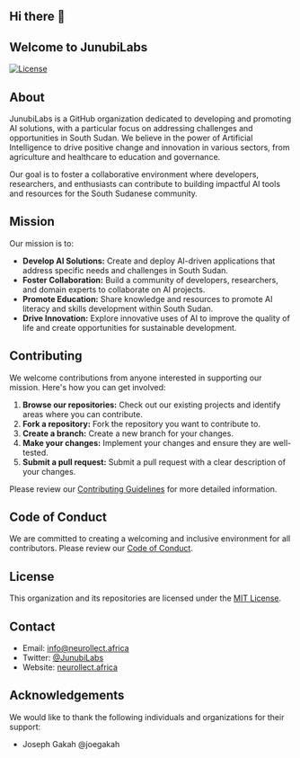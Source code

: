 ## Hi there 👋
## Welcome to JunubiLabs

[![License](https://img.shields.io/badge/License-MIT-yellow.svg)](https://opensource.org/licenses/MIT)

## About

JunubiLabs is a GitHub organization dedicated to developing and promoting AI solutions, with a particular focus on addressing challenges and opportunities in South Sudan. We believe in the power of Artificial Intelligence to drive positive change and innovation in various sectors, from agriculture and healthcare to education and governance.

Our goal is to foster a collaborative environment where developers, researchers, and enthusiasts can contribute to building impactful AI tools and resources for the South Sudanese community.

## Mission

Our mission is to:

*   **Develop AI Solutions:** Create and deploy AI-driven applications that address specific needs and challenges in South Sudan.
*   **Foster Collaboration:** Build a community of developers, researchers, and domain experts to collaborate on AI projects.
*   **Promote Education:** Share knowledge and resources to promote AI literacy and skills development within South Sudan.
*   **Drive Innovation:** Explore innovative uses of AI to improve the quality of life and create opportunities for sustainable development.

## Contributing

We welcome contributions from anyone interested in supporting our mission.  Here's how you can get involved:

1.  **Browse our repositories:** Check out our existing projects and identify areas where you can contribute.
2.  **Fork a repository:** Fork the repository you want to contribute to.
3.  **Create a branch:** Create a new branch for your changes.
4.  **Make your changes:** Implement your changes and ensure they are well-tested.
5.  **Submit a pull request:** Submit a pull request with a clear description of your changes.

Please review our [Contributing Guidelines](link-to-contributing-guidelines) for more detailed information.

## Code of Conduct

We are committed to creating a welcoming and inclusive environment for all contributors. Please review our [Code of Conduct](link-to-code-of-conduct).

## License

This organization and its repositories are licensed under the [MIT License](LICENSE).

## Contact

*   Email: [info@neurollect.africa](mailto:info@neurollect.africa)
*   Twitter: [@JunubiLabs](neurollect.africa)
*   Website: [neurollect.africa](https://neurollect.africa) 

## Acknowledgements

We would like to thank the following individuals and organizations for their support:

*   Joseph Gakah @joegakah

